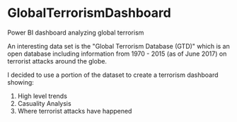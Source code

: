 
# GlobalTerrorismDashboard
Power BI dashboard analyzing global terrorism


An interesting data set is the "Global Terrorism Database (GTD)" which is an open database including information from 1970 - 2015 (as of June 2017) on terrorist attacks around the globe. 


I decided to use a portion of the dataset to create a terrorism dashboard showing:

1. High level trends
2. Casuality Analysis
3. Where terrorist attacks have happened

